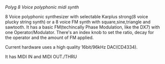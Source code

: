 *Polyg 8 Voice polyphonic midi synth*

8 Voice polyphonic synthesizer with selectable Karplus strong(8 voice plucky string synth) or a 8 voice FM synth with square,sine,triangle and sawtooth. It has a basic FM(techincally Phase Modulation, like the DX7) with one Operator/Modulator. 
There's an index knob to set the ratio, decay for the operator and the amount of FM applied.

Current hardware uses a high quality 16bit/96kHz DAC(CD4334).

It has MIDI IN and MIDI OUT./THRU
